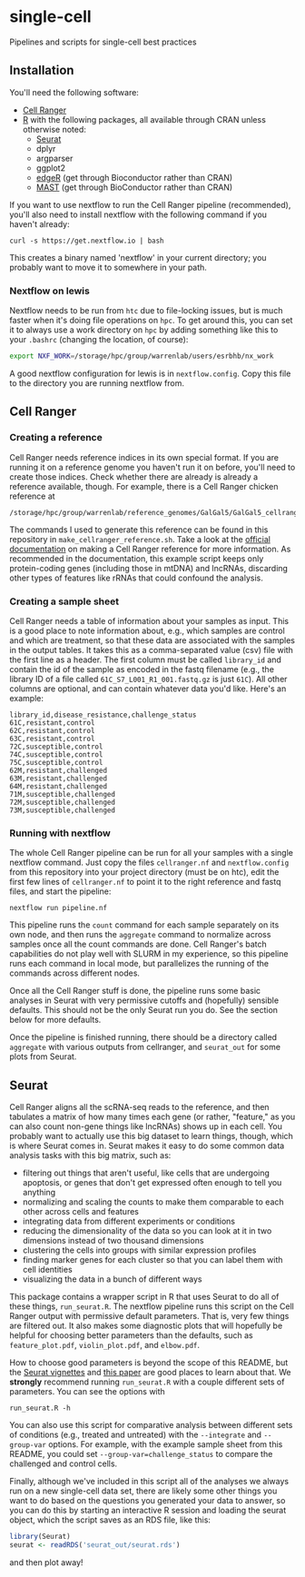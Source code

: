 # single-cell
Pipelines and scripts for single-cell best practices

## Installation
You'll need the following software:
* [Cell Ranger](https://support.10xgenomics.com/single-cell-gene-expression/software/pipelines/latest/installation)
* [R](https://www.r-project.org/) with the following packages, all available
  through CRAN unless otherwise noted:
    - [Seurat](https://satijalab.org/seurat/install.html)
    - dplyr
    - argparser
    - ggplot2
    - [edgeR](https://bioconductor.org/packages/release/bioc/html/edgeR.html)
      (get through Bioconductor rather than CRAN)
    - [MAST](https://github.com/RGLab/MAST) (get through BioConductor
      rather than CRAN)

If you want to use nextflow to run the Cell Ranger pipeline (recommended),
you'll also need to install nextflow with the following command if you haven't
already:
```
curl -s https://get.nextflow.io | bash
```
This creates a binary named 'nextflow' in your current directory; you probably
want to move it to somewhere in your path.

### Nextflow on lewis
Nextflow needs to be run from `htc` due to file-locking issues, but is much
faster when it's doing file operations on `hpc`. To get around this, you can set
it to always use a work directory on `hpc` by adding something like this to your
`.bashrc` (changing the location, of course):
```bash
export NXF_WORK=/storage/hpc/group/warrenlab/users/esrbhb/nx_work
```
A good nextflow configuration for lewis is in `nextflow.config`. Copy this file
to the directory you are running nextflow from.

## Cell Ranger
### Creating a reference
Cell Ranger needs reference indices in its own special format. If you are
running it on a reference genome you haven't run it on before, you'll need to
create those indices. Check whether there are already is already a reference
available, though. For example, there is a Cell Ranger chicken reference at
```
/storage/hpc/group/warrenlab/reference_genomes/GalGal5/GalGal5_cellranger
```
The commands I used to generate this reference can be found in this repository
in `make_cellranger_reference.sh`. Take a look at the
[official documentation](https://support.10xgenomics.com/single-cell-gene-expression/software/pipelines/latest/advanced/references)
on making a Cell Ranger reference for more information. As recommended in the
documentation, this example script keeps only protein-coding genes (including
those in mtDNA) and lncRNAs, discarding other types of features like rRNAs that
could confound the analysis.

### Creating a sample sheet
Cell Ranger needs a table of information about your samples as input. This is a
good place to note information about, e.g., which samples are control and which
are treatment, so that these data are associated with the samples in the output
tables. It takes this as a comma-separated value (csv) file with the first line
as a header. The first column must be called `library_id` and contain the id
of the sample as encoded in the fastq filename (e.g., the library ID of a file
called `61C_S7_L001_R1_001.fastq.gz` is just `61C`). All other columns are
optional, and can contain whatever data you'd like. Here's an example:
```
library_id,disease_resistance,challenge_status
61C,resistant,control
62C,resistant,control
63C,resistant,control
72C,susceptible,control
74C,susceptible,control
75C,susceptible,control
62M,resistant,challenged
63M,resistant,challenged
64M,resistant,challenged
71M,susceptible,challenged
72M,susceptible,challenged
73M,susceptible,challenged
```

### Running with nextflow
The whole Cell Ranger pipeline can be run for all your samples with a single
nextflow command. Just copy the files `cellranger.nf` and `nextflow.config` from
this repository into your project directory (must be on htc), edit the first few
lines of `cellranger.nf` to point it to the right reference and fastq files,
and start the pipeline:
```
nextflow run pipeline.nf
```
This pipeline runs the `count` command for each sample separately on its own
node, and then runs the `aggregate` command to normalize across samples once
all the count commands are done. Cell Ranger's batch capabilities do not play
well with SLURM in my experience, so this pipeline runs each command in local
mode, but parallelizes the running of the commands across different nodes.

Once all the Cell Ranger stuff is done, the pipeline runs some basic analyses
in Seurat with very permissive cutoffs and (hopefully) sensible defaults. This
should not be the only Seurat run you do. See the section below for more
defaults.

Once the pipeline is finished running, there should be a directory called
`aggregate` with various outputs from cellranger, and `seurat_out` for some
plots from Seurat.

## Seurat
Cell Ranger aligns all the scRNA-seq reads to the reference, and then tabulates
a matrix of how many times each gene (or rather, "feature," as you can also
count non-gene things like lncRNAs) shows up in each cell. You probably want to
actually use this big dataset to learn things, though, which is where Seurat
comes in. Seurat makes it easy to do some common data analysis tasks with this
big matrix, such as:
* filtering out things that aren't useful, like cells that are undergoing
  apoptosis, or genes that don't get expressed often enough to tell you anything
* normalizing and scaling the counts to make them comparable to each other
  across cells and features
* integrating data from different experiments or conditions
* reducing the dimensionality of the data so you can look at it in two
  dimensions instead of two thousand dimensions
* clustering the cells into groups with similar expression profiles
* finding marker genes for each cluster so that you can label them with cell
  identities
* visualizing the data in a bunch of different ways

This package contains a wrapper script in R that uses Seurat to do all of these
things, `run_seurat.R`. The nextflow pipeline runs this script on the Cell
Ranger output with permissive default parameters. That is, very few things are
filtered out. It also makes some diagnostic plots that will hopefully be helpful
for choosing better parameters than the defaults, such as `feature_plot.pdf`,
`violin_plot.pdf`, and `elbow.pdf`.

How to choose good parameters is beyond the scope of this README, but the
[Seurat vignettes](https://satijalab.org/seurat/vignettes.html) and
[this paper](https://www.embopress.org/doi/10.15252/msb.20188746) are good
places to learn about that. We **strongly** recommend running `run_seurat.R`
with a couple different sets of parameters. You can see the options with
```
run_seurat.R -h
```
You can also use this script for comparative analysis between different sets
of conditions (e.g., treated and untreated) with the `--integrate` and
`--group-var` options. For example, with the example sample sheet from this
README, you could set `--group-var=challenge_status` to compare the challenged
and control cells.

Finally, although we've included in this script all of the analyses we always
run on a new single-cell data set, there are likely some other things you want
to do based on the questions you generated your data to answer, so you can do
this by starting an interactive R session and loading the seurat object, which
the script saves as an RDS file, like this:
```R
library(Seurat)
seurat <- readRDS('seurat_out/seurat.rds')
```
and then plot away!
